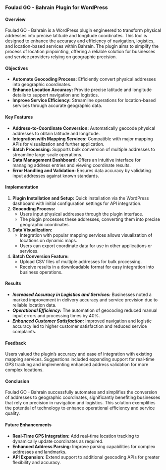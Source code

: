 ### Foulad GO - Bahrain Plugin for WordPress

#### Overview
Foulad GO - Bahrain is a WordPress plugin engineered to transform physical addresses into precise latitude and longitude coordinates. This tool is designed to enhance the accuracy and efficiency of navigation, logistics, and location-based services within Bahrain. The plugin aims to simplify the process of location pinpointing, offering a reliable solution for businesses and service providers relying on geographic precision.

#### Objectives
- **Automate Geocoding Process:** Efficiently convert physical addresses into geographic coordinates.
- **Enhance Location Accuracy:** Provide precise latitude and longitude details to support navigation and logistics.
- **Improve Service Efficiency:** Streamline operations for location-based services through accurate geographic data.

#### Key Features
- **Address-to-Coordinate Conversion:** Automatically geocode physical addresses to obtain latitude and longitude.
- **Integration with Mapping Services:** Compatible with major mapping APIs for visualization and further application.
- **Batch Processing:** Supports bulk conversion of multiple addresses to streamline large-scale operations.
- **Data Management Dashboard:** Offers an intuitive interface for managing address entries and viewing coordinate results.
- **Error Handling and Validation:** Ensures data accuracy by validating input addresses against known standards.

#### Implementation
1. **Plugin Installation and Setup:** Quick installation via the WordPress dashboard with initial configuration settings for API integration.
2. **Geocoding Process:**
   - Users input physical addresses through the plugin interface.
   - The plugin processes these addresses, converting them into precise geographic coordinates.
3. **Data Visualization:**
   - Integration with popular mapping services allows visualization of locations on dynamic maps.
   - Users can export coordinate data for use in other applications or services.
4. **Batch Conversion Feature:** 
   - Upload CSV files of multiple addresses for bulk processing.
   - Receive results in a downloadable format for easy integration into business operations.

#### Results
- ***Increased Accuracy in Logistics and Services:*** Businesses noted a marked improvement in delivery accuracy and service provision due to reliable location data.
- ***Operational Efficiency:*** The automation of geocoding reduced manual input errors and processing times by 40%.
- ***Enhanced Customer Satisfaction:*** Improved navigation and logistic accuracy led to higher customer satisfaction and reduced service complaints.

#### Feedback
Users valued the plugin’s accuracy and ease of integration with existing mapping services. Suggestions included expanding support for real-time GPS tracking and implementing enhanced address validation for more complex locations.

#### Conclusion
Foulad GO - Bahrain successfully automates and simplifies the conversion of addresses to geographic coordinates, significantly benefiting businesses that rely on precision in navigation and logistics. This solution exemplifies the potential of technology to enhance operational efficiency and service quality.

#### Future Enhancements
- **Real-Time GPS Integration:** Add real-time location tracking to dynamically update coordinates as required.
- **Enhanced Address Parsing:** Improve parsing capabilities for complex addresses and landmarks.
- **API Expansion:** Extend support to additional geocoding APIs for greater flexibility and accuracy.
